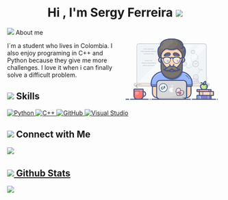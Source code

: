 <h1 align="center"><b>Hi , I'm Sergy Ferreira </b><img src="https://media.giphy.com/media/hvRJCLFzcasrR4ia7z/giphy.gif" width="35"></h1>
</a>

<img align="right" style="width:15rem; height:auto" src="https://raw.githubusercontent.com/Elanza-48/Elanza-48/41a4790484e268102dfdab2b7c59d440d3ffafab/resources/img/geek.gif">
</a>

</a>
</a>

</a>

<picture><img src = "https://github.com/7oSkaaa/7oSkaaa/blob/main/Images/about_me.gif?raw=true" width = 50px></picture>  About me 
</a>

I´m a  student who lives in Colombia. I also enjoy programing in C++ and Python because they give me more challenges. I love it when i can finally solve a difficult problem.

## <img  src="https://media2.giphy.com/media/QssGEmpkyEOhBCb7e1/giphy.gif?cid=ecf05e47a0n3gi1bfqntqmob8g9aid1oyj2wr3ds3mg700bl&rid=giphy.gif" width ="35"><b> Skills</b>
</a>

<a href="https://www.python.org/" target="_blank">
  <img alt="Python" src="https://img.shields.io/badge/Python-3776AB?style=for-the-badge&logo=python&logoColor=white">
</a>

<a href="https://www.cplusplus.com/" target="_blank">
  <img alt="C++" src="https://img.shields.io/badge/C++-00599C?style=for-the-badge&logo=c%2B%2B&logoColor=white">
</a>
<a href="https://github.com/" target="_blank">
  <img alt="GitHub" src="https://img.shields.io/badge/GitHub-181717?style=for-the-badge&logo=github&logoColor=white">
  
 <a href="https://visualstudio.microsoft.com/" target="_blank">
  <img alt="Visual Studio" src="https://img.shields.io/badge/Visual%20Studio-5C2D91.svg?style=for-the-badge&logo=visual-studio&logoColor=white">
</a>



## <img src="https://media.giphy.com/media/LnQjpWaON8nhr21vNW/giphy.gif" width='60'> <b>Connect with Me</b>
<a href="https://www.instagram.com/__ferrei.ra_/">
<img src="https://img.shields.io/badge/Instagram-%23E4405F.svg?style=for-the-badge&logo=Instagram&logoColor=white">

## <img src="https://media.giphy.com/media/iY8CRBdQXODJSCERIr/giphy.gif" width="25"> <b>Github Stats</b>



<div>

   
  <a href="https://github.com/Sergy-octane">
<img src="https://github-readme-stats.vercel.app/api?username=Sergy-octane&show_icons=true&bg_color=0D1017&border_radius=0&text_color=E8EDF3D5&title_color=E8EDF3&icon_color=E8EDF3&hide_border=false&card_width=414&card_height=195"/>
    </a>
</div>




